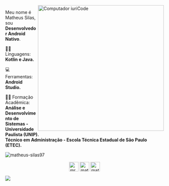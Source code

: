 <img src="https://raw.githubusercontent.com/MicaelliMedeiros/micaellimedeiros/master/image/computer-illustration.png" min-width="400px" max-width="400px" width="400px" align="right" alt="Computador iuriCode">

<p align="left"> 
  Meu nome é Matheus Silas, sou <strong>Desenvolvedor Android Nativo</strong>.<br>
</p>

<p align="left">
  👨‍💻 Linguagens: <strong>Kotlin e Java.</strong>
</p>

<p align="left">
  💻 Ferramentas: <strong>Android Studio.</strong>
</p>

<p align="left">
  👨‍🎓 Formação Acadêmica: <strong>Análise e Desenvolvimento de Sistemas - Universidade Paulista (UNIP).</strong> <br>
	<strong>Técnico em Administração - Escola Técnica Estadual de São Paulo (ETEC).</strong>
</p>




<p><img align="center" src="https://github-readme-stats.vercel.app/api/top-langs/?username=matheus-silas97&layout=compact&hide=html" alt="matheus-silas97" /></p>



<p align="center">
<a href="https://twitter.com/mr_noob97" target="blank"><img align="center" src="https://cdn.jsdelivr.net/npm/simple-icons@3.0.1/icons/twitter.svg" alt="mr_noob97" height="30" width="30" /></a>
<a href="https://linkedin.com/in/matheus-silas97" target="blank"><img align="center" src="https://cdn.jsdelivr.net/npm/simple-icons@3.0.1/icons/linkedin.svg" alt="matheus-silas97" height="30" width="30" /></a>
<a href="https://instagram.com/matheus.silas" target="blank"><img align="center" src="https://cdn.jsdelivr.net/npm/simple-icons@3.0.1/icons/instagram.svg" alt="matheus.silas" height="30" width="30" /></a>
</p>

![](https://komarev.com/ghpvc/?username=Matheus-Silas97&color=blue&style=flat)
	

